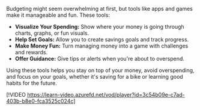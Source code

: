 Budgeting might seem overwhelming at first, but tools like apps and games make it manageable and fun. These tools:

- **Visualize Your Spending:** Show where your money is going through charts, graphs, or fun visuals.
- **Help Set Goals:** Allow you to create savings goals and track progress.
- **Make Money Fun:** Turn managing money into a game with challenges and rewards.
- **Offer Guidance:** Give tips or alerts when you're about to overspend.

Using these tools helps you stay on top of your money, avoid overspending, and focus on your goals, whether it's saving for a bike or learning good habits for the future.

[!VIDEO https://learn-video.azurefd.net/vod/player?id=3c54b09e-c7ad-403b-b8e0-fca3525c024c]